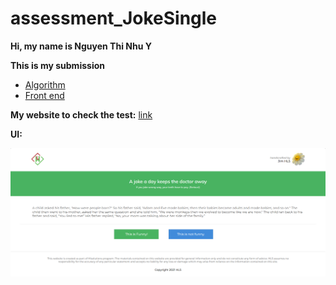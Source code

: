 # assessment_JokeSingle
**Hi, my name is Nguyen Thi Nhu Y**

**This is my submission**

- [Algorithm](./algorithm)
- [Front end](./frontend)

**My website to check the test:** [link](https://ynguyenntc.github.io/jokegithub/)

**UI:**

![Jokee Page](photo.png)